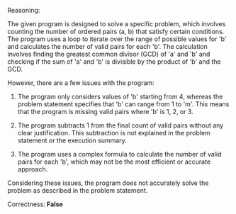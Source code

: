 Reasoning:

The given program is designed to solve a specific problem, which involves counting the number of ordered pairs (a, b) that satisfy certain conditions. The program uses a loop to iterate over the range of possible values for 'b' and calculates the number of valid pairs for each 'b'. The calculation involves finding the greatest common divisor (GCD) of 'a' and 'b' and checking if the sum of 'a' and 'b' is divisible by the product of 'b' and the GCD.

However, there are a few issues with the program:

1.  The program only considers values of 'b' starting from 4, whereas the problem statement specifies that 'b' can range from 1 to 'm'. This means that the program is missing valid pairs where 'b' is 1, 2, or 3.

2.  The program subtracts 1 from the final count of valid pairs without any clear justification. This subtraction is not explained in the problem statement or the execution summary.

3.  The program uses a complex formula to calculate the number of valid pairs for each 'b', which may not be the most efficient or accurate approach.

Considering these issues, the program does not accurately solve the problem as described in the problem statement.

Correctness: **False**